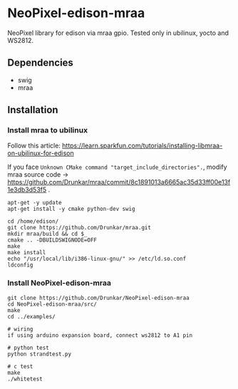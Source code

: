 # NeoPixel-edison-mraa

NeoPixel library for edison via mraa gpio.
Tested only in ubilinux, yocto and WS2812.


## Dependencies

* swig
* mraa

## Installation

### Install mraa to ubilinux

Follow this article: https://learn.sparkfun.com/tutorials/installing-libmraa-on-ubilinux-for-edison

If you face ``Unknown CMake command "target_include_directories".``, modify mraa source code -> https://github.com/Drunkar/mraa/commit/8c1891013a6665ac35d33ff00e13f1e3db3d53f5 .

```
apt-get -y update
apt-get install -y cmake python-dev swig

cd /home/edison/
git clone https://github.com/Drunkar/mraa.git
mkdir mraa/build && cd $_
cmake .. -DBUILDSWIGNODE=OFF
make
make install
echo "/usr/local/lib/i386-linux-gnu/" >> /etc/ld.so.conf
ldconfig
```

### Install NeoPixel-edison-mraa

```
git clone https://github.com/Drunkar/NeoPixel-edison-mraa
cd NeoPixel-edison-mraa/src/
make
cd ../examples/

# wiring
if using arduino expansion board, connect ws2812 to A1 pin

# python test
python strandtest.py

# c test
make
./whitetest
```
